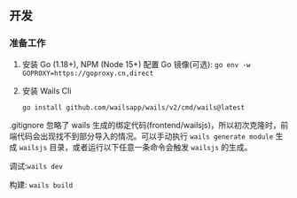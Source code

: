 ## 开发

### 准备工作

1.  安装 Go (1.18+), NPM (Node 15+)
    配置 Go 镜像(可选): `go env -w  GOPROXY=https://goproxy.cn,direct`
2.  安装 Wails Cli

    ```shell
    go install github.com/wailsapp/wails/v2/cmd/wails@latest
    ```

.gitignore 忽略了 wails 生成的绑定代码(frontend/wailsjs)，所以初次克隆时，前端代码会出现找不到部分导入的情况。可以手动执行 `wails generate module` 生成 `wailsjs` 目录，或者运行以下任意一条命令会触发 `wailsjs` 的生成。

调试:`wails dev`

构建: `wails build`

